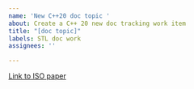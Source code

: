 ```yaml
---
name: 'New C++20 doc topic '
about: Create a C++ 20 new doc tracking work item
title: "[doc topic]"
labels: STL doc work
assignees: ''

---
```


[Link to ISO paper]()
